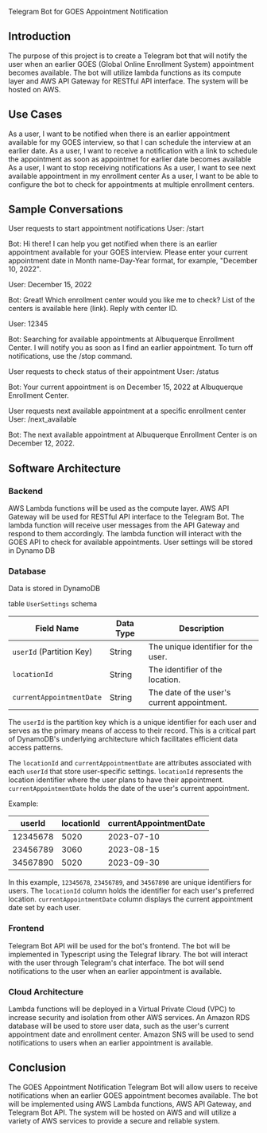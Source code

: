 Telegram Bot for GOES Appointment Notification

## Introduction

The purpose of this project is to create a Telegram bot that will notify the user when an earlier GOES (Global Online Enrollment System) appointment becomes available. The bot will utilize lambda functions as its compute layer and AWS API Gateway for RESTful API interface. The system will be hosted on AWS.

## Use Cases

As a user, I want to be notified when there is an earlier appointment available for my GOES interview, so that I can schedule the interview at an earlier date.
As a user, I want to receive a notification with a link to schedule the appointment as soon as appointmet for earlier date becomes available
As a user, I want to stop receiving notifications
As a user, I want to see next available appointment in my enrollment center
As a user, I want to be able to configure the bot to check for appointments at multiple enrollment centers.

## Sample Conversations

User requests to start appointment notifications
User: /start

Bot: Hi there! I can help you get notified when there is an earlier appointment available for your GOES interview. Please enter your current appointment date in Month name-Day-Year format, for example, "December 10, 2022".

User: December 15, 2022

Bot: Great! Which enrollment center would you like me to check? List of the centers is available here (link). Reply with center ID.

User: 12345

Bot: Searching for available appointments at Albuquerque Enrollment Center. I will notify you as soon as I find an earlier appointment. To turn off notifications, use the /stop command.

User requests to check status of their appointment
User: /status

Bot: Your current appointment is on December 15, 2022 at Albuquerque Enrollment Center.

User requests next available appointment at a specific enrollment center
User: /next_available

Bot: The next available appointment at Albuquerque Enrollment Center is on December 12, 2022.

## Software Architecture

### Backend
AWS Lambda functions will be used as the compute layer.
AWS API Gateway will be used for RESTful API interface to the Telegram Bot.
The lambda function will receive user messages from the API Gateway and respond to them accordingly.
The lambda function will interact with the GOES API to check for available appointments.
User settings will be stored in Dynamo DB

### Database

Data is stored in DynamoDB 

table `UserSettings` schema

| Field Name                 | Data Type | Description                               |
| -------------------------- | --------- | ----------------------------------------- |
| `userId` (Partition Key)   | String    | The unique identifier for the user.       |
| `locationId`               | String    | The identifier of the location.           |
| `currentAppointmentDate`   | String    | The date of the user's current appointment. |

The `userId` is the partition key which is a unique identifier for each user and serves as the primary means of access to their record. This is a critical part of DynamoDB's underlying architecture which facilitates efficient data access patterns. 

The `locationId` and `currentAppointmentDate` are attributes associated with each `userId` that store user-specific settings. `locationId` represents the location identifier where the user plans to have their appointment. `currentAppointmentDate` holds the date of the user's current appointment.

Example:

| userId    | locationId | currentAppointmentDate |
|-----------|------------|------------------------|
| 12345678  | 5020       | 2023-07-10             |
| 23456789  | 3060       | 2023-08-15             |
| 34567890  | 5020       | 2023-09-30             |

In this example, `12345678`, `23456789`, and `34567890` are unique identifiers for users. The `locationId` column holds the identifier for each user's preferred location. `currentAppointmentDate` column displays the current appointment date set by each user.

### Frontend
Telegram Bot API will be used for the bot's frontend.
The bot will be implemented in Typescript using the Telegraf library.
The bot will interact with the user through Telegram's chat interface.
The bot will send notifications to the user when an earlier appointment is available.
###  Cloud Architecture
Lambda functions will be deployed in a Virtual Private Cloud (VPC) to increase security and isolation from other AWS services.
An Amazon RDS database will be used to store user data, such as the user's current appointment date and enrollment center.
Amazon SNS will be used to send notifications to users when an earlier appointment is available.


## Conclusion

The GOES Appointment Notification Telegram Bot will allow users to receive notifications when an earlier GOES appointment becomes available. The bot will be implemented using AWS Lambda functions, AWS API Gateway, and Telegram Bot API. The system will be hosted on AWS and will utilize a variety of AWS services to provide a secure and reliable system.